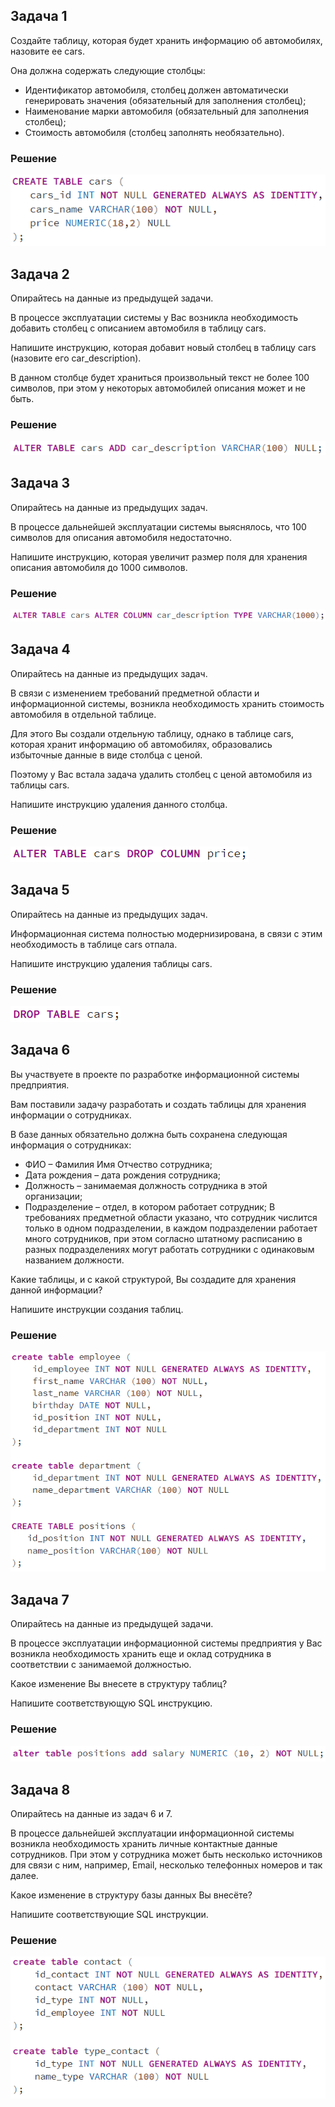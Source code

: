 ## Задача 1
Создайте таблицу, которая будет хранить информацию об автомобилях, назовите ее cars.

Она должна содержать следующие столбцы:

- Идентификатор автомобиля, столбец должен автоматически генерировать значения (обязательный для заполнения столбец);
- Наименование марки автомобиля (обязательный для заполнения столбец);
- Стоимость автомобиля (столбец заполнять необязательно).

### Решение
![](screenshots/Таблицы/1.PNG)

## Задача 2
Опирайтесь на данные из предыдущей задачи.

В процессе эксплуатации системы у Вас возникла необходимость добавить столбец с описанием автомобиля в таблицу cars.

Напишите инструкцию, которая добавит новый столбец в таблицу cars (назовите его car_description).

В данном столбце будет храниться произвольный текст не более 100 символов, при этом у некоторых автомобилей описания может и не быть.

### Решение
![](screenshots/Таблицы/2.PNG)

## Задача 3
Опирайтесь на данные из предыдущих задач.

В процессе дальнейшей эксплуатации системы выяснялось, что 100 символов для описания автомобиля недостаточно.

Напишите инструкцию, которая увеличит размер поля для хранения описания автомобиля до 1000 символов.

### Решение
![](screenshots/Таблицы/3.PNG)

## Задача 4
Опирайтесь на данные из предыдущих задач.

В связи с изменением требований предметной области и информационной системы, возникла необходимость хранить стоимость автомобиля в отдельной таблице.

Для этого Вы создали отдельную таблицу, однако в таблице cars, которая хранит информацию об автомобилях, образовались избыточные данные в виде столбца с ценой.

Поэтому у Вас встала задача удалить столбец с ценой автомобиля из таблицы cars.

Напишите инструкцию удаления данного столбца.

### Решение
![](screenshots/Таблицы/4.PNG)

## Задача 5
Опирайтесь на данные из предыдущих задач.

Информационная система полностью модернизирована, в связи с этим необходимость в таблице cars отпала.

Напишите инструкцию удаления таблицы cars.

### Решение
![](screenshots/Таблицы/5.PNG)

## Задача 6
Вы участвуете в проекте по разработке информационной системы предприятия.

Вам поставили задачу разработать и создать таблицы для хранения информации о сотрудниках.

В базе данных обязательно должна быть сохранена следующая информация о сотрудниках:

- ФИО – Фамилия Имя Отчество сотрудника;
- Дата рождения – дата рождения сотрудника;
- Должность – занимаемая должность сотрудника в этой организации;
- Подразделение – отдел, в котором работает сотрудник;
В требованиях предметной области указано, что сотрудник числится только в одном подразделении, в каждом подразделении работает много сотрудников, при этом согласно штатному расписанию в разных подразделениях могут работать сотрудники с одинаковым названием должности.

Какие таблицы, и с какой структурой, Вы создадите для хранения данной информации?

Напишите инструкции создания таблиц.

### Решение
![](screenshots/Таблицы/6.PNG)

## Задача 7
Опирайтесь на данные из предыдущей задачи.

В процессе эксплуатации информационной системы предприятия у Вас возникла необходимость хранить еще и оклад сотрудника в соответствии с занимаемой должностью.

Какое изменение Вы внесете в структуру таблиц?

Напишите соответствующую SQL инструкцию.

### Решение
![](screenshots/Таблицы/7.PNG)

## Задача 8
Опирайтесь на данные из задач 6 и 7.

В процессе дальнейшей эксплуатации информационной системы возникла необходимость хранить личные контактные данные сотрудников. При этом у сотрудника может быть несколько источников для связи с ним, например, Email, несколько телефонных номеров и так далее.

Какое изменение в структуру базы данных Вы внесёте?

Напишите соответствующие SQL инструкции.

### Решение
![](screenshots/Таблицы/8.PNG)
